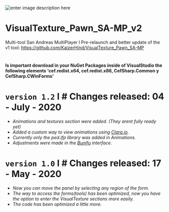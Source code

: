 ![enter image description here](https://media.discordapp.net/attachments/522658194602852352/711783281611505684/unknown.png)

# VisualTexture_Pawn_SA-MP_v2
Multi-tool San Andreas MultiPlayer l Pre-relaunch and better update of the v1 tool:
https://github.com/KaizerHind/VisualTexture_Pawn_SA-MP
#
**Is important download in your NuGet Packages inside of VisualStudio the following elements 'cef.redist.x64, cef.redist.x86, CefSharp.Common y CefSharp.CWinForms'**


#

# `version 1.2` l # Changes released: 04 - July - 2020

 - *Animations and textures section were added. (They arent fully ready yet)*
 - *Added a custom way to view animations using [Clara.io](http://clara.io/).*
 - *Currently only the ped.ifp library was added in Animations.*
 - *Adjustments were made in the [Bunifu](https://bunifuframework.com/) interface.*

# `version 1.0` l # Changes released: 17 - May - 2020

 - *Now you can move the panel by selecting any region of the form.*
 - *The way to access the forms(tools) has been optimized, now you have the option to enter the VisualTexture sections more easily.*
 - *The code has been optimized a little more.*
